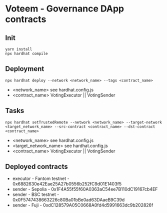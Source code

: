 # Voteem - Governance DApp contracts

## Init
`yarn install`   
`npx hardhat compile`

## Deployment
`npx hardhat deploy --network <network_name> --tags <contract_name>`
* <network_name> see hardhat.config.js
* <contract_name> VotingExecutor || VotingSender

## Tasks
`npx hardhat setTrustedRemote --network <network_name> --target-network <target_network_name> --src-contract <contract_name> --dst-contract <contract_name>`
* <network_name> see hardhat.config.js
* <target_network_name> see hardhat.config.js
* <contract_name> VotingExecutor || VotingSender

## Deployed contracts
* executor - Fantom testnet - 0x6882630e42Eae25A27b0556b252fC9d01E1403f5
* sender - Sepolia - 0x1F4A55f55f60A0363aC54ee7B110dC19167cb4EF
* sender - BSC testnet - 0x0F5747438663226c80Ba01bBe0ad63DAaeB9C39d
* sender - Fuji - 0xdC128579A05C0668A0fd4d5991663dc9b202826f
